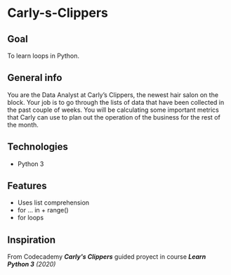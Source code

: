 # Carly-s-Clippers

## Goal
To learn loops in Python. 
## General info
You are the Data Analyst at Carly’s Clippers, the newest hair salon on the block. Your job is to go through the lists of data that have been collected in the past couple of weeks. You will be calculating some important metrics that Carly can use to plan out the operation of the business for the rest of the month.

## Technologies
* Python 3

## Features
* Uses list comprehension
* for ... in + range()
* for loops

## Inspiration 
From Codecademy ***Carly's Clippers*** guided proyect in course ***Learn Python 3*** _(2020)_
